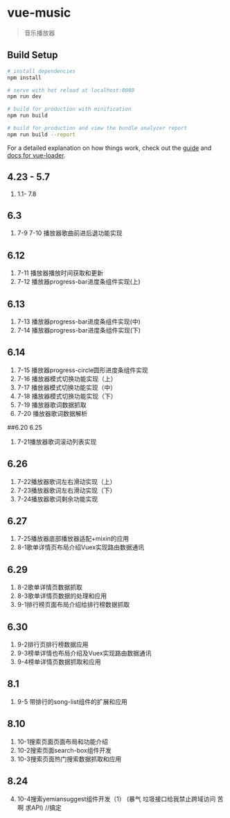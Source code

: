 # vue-music

> 音乐播放器

## Build Setup

``` bash
# install dependencies
npm install

# serve with hot reload at localhost:8080
npm run dev

# build for production with minification
npm run build

# build for production and view the bundle analyzer report
npm run build --report
```

For a detailed explanation on how things work, check out the [guide](http://vuejs-templates.github.io/webpack/) and [docs for vue-loader](http://vuejs.github.io/vue-loader).

## 4.23 - 5.7
1. 1.1- 7.8
## 6.3

1. 7-9 7-10 播放器歌曲前进后退功能实现
## 6.12

1. 7-11 播放器播放时间获取和更新
2. 7-12 播放器progress-bar进度条组件实现(上)

## 6.13

1. 7-13 播放器progress-bar进度条组件实现(中)
2. 7-14 播放器progress-bar进度条组件实现(下)

## 6.14

1. 7-15 播放器progress-circle圆形进度条组件实现
2. 7-16 播放器模式切换功能实现（上）
3. 7-17 播放器模式切换功能实现（中）
4. 7-18 播放器模式切换功能实现（下）
5. 7-19 播放器歌词数据抓取
6. 7-20 播放器歌词数据解析

##6.20 6.25
1. 7-21播放器歌词滚动列表实现

## 6.26
1. 7-22播放器歌词左右滑动实现（上）
2. 7-23播放器歌词左右滑动实现（下）
3. 7-24播放器歌词剩余功能实现

## 6.27
1. 7-25播放器底部播放器适配+mixin的应用
2. 8-1歌单详情页布局介绍Vuex实现路由数据通讯

## 6.29
1. 8-2歌单详情页数据抓取
2. 8-3歌单详情页数据的处理和应用
3. 9-1排行榜页面布局介绍给排行榜数据抓取

## 6.30 
1. 9-2排行页排行榜数据应用
2. 9-3榜单详情也布局介绍及Vuex实现路由数据通讯
3. 9-4榜单详情页数据抓取和应用

## 8.1 
1. 9-5 带排行的song-list组件的扩展和应用

## 8.10
1. 10-1搜索页面页面布局和功能介绍
2. 10-2搜索页面search-box组件开发
3. 10-3搜索页面热门搜索数据抓取和应用

## 8.24
4. 10-4搜索yemiansuggest组件开发（1） (暴气 垃圾接口给我禁止跨域访问 苦啊 求API) //搞定